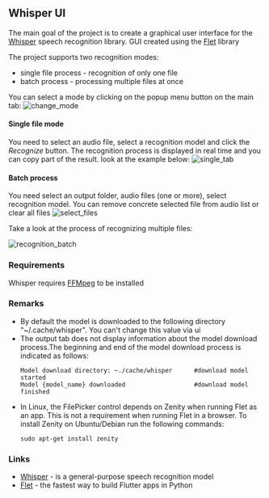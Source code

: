 ## Whisper UI

The main goal of the project is to create a graphical user interface for the [Whisper](https://github.com/openai/whisper) speech recognition library. 
GUI created using the [Flet](https://flet.dev/) library



The project supports two recognition modes:
- single file process - recognition of only one file
- batch process - processing multiple files at once

You can select a mode by clicking on the popup menu button on the main tab:
![change_mode](https://github.com/Kuprich/WhisperUIDemo/assets/23151696/2746f95e-cc79-41a8-8936-26176d3a3a54)

#### Single file mode
You need to select an audio file, select a recognition model and click the *Recognize* button. 
The recognition process is displayed in real time and you can copy part of the result. look at the example below:
![single_tab](https://github.com/Kuprich/WhisperUIDemo/assets/23151696/baf0e904-4e76-4720-986c-d453f02183d1)

#### Batch process
You need select an output folder, audio files (one or more), select recognition model. 
You can remove concrete selected  file from audio list or clear all files
![select_files](https://github.com/Kuprich/WhisperUIDemo/assets/23151696/74eb9648-3eb0-4bd6-ae04-30e8ee19ae41)

Take a look at the process of recognizing multiple files:

![recognition_batch](https://github.com/Kuprich/WhisperUIDemo/assets/23151696/02d3395c-0a40-4426-8a93-38bd27449eb8)



### Requirements
Whisper requires [FFMpeg](https://ffmpeg.org/) to be installed


### Remarks
- By default the model is downloaded to the following directory "~/.cache/whisper". You can't change this value via ui
- The output tab does not display information about the model download process.The beginning and end of the model download process is indicated as follows:
    ```
    Model download directory: ~./cache/whisper      #download model started
    Model {model_name} downloaded                   #download model finished
    ```
- In Linux, the FilePicker control depends on Zenity when running Flet as an app. This is not a requirement when running Flet in a browser.
To install Zenity on Ubuntu/Debian run the following commands:
    ```
    sudo apt-get install zenity
    ```


### Links
- [Whisper](https://github.com/openai/whisper) - is a general-purpose speech recognition model
- [Flet](https://flet.dev/) - the fastest way to build Flutter apps in Python